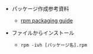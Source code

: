 * パッケージ作成参考資料
    * [rpm packaging guide](https://access.redhat.com/documentation/en-us/red_hat_enterprise_linux/7/html-single/rpm_packaging_guide/index)

* ファイルからインストール
    * `rpm -ivh [パッケージ名].rpm`